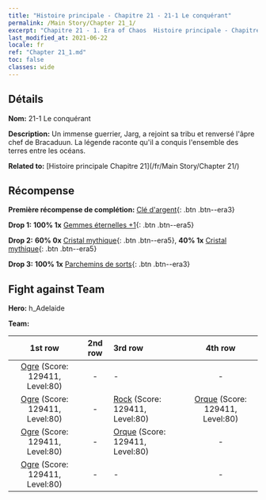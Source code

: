 ```yaml
---
title: "Histoire principale - Chapitre 21 - 21-1 Le conquérant"
permalink: /Main Story/Chapter 21_1/
excerpt: "Chapitre 21 - 1. Era of Chaos  Histoire principale - Chapitre 21_1. 21-1 Le conquérant"
last_modified_at: 2021-06-22
locale: fr
ref: "Chapter 21_1.md"
toc: false
classes: wide
---
```


## Détails

 **Nom:** 21-1 Le conquérant

 **Description:** Un immense guerrier, Jarg, a rejoint sa tribu et renversé l'âpre chef de Bracaduun. La légende raconte qu'il a conquis l'ensemble des terres entre les océans.

 **Related to:** [Histoire principale Chapitre 21](/fr/Main Story/Chapter 21/)

## Récompense

 **Première récompense de complétion:** [Clé d'argent](/ItemsFR/con_693/){: .btn .btn--era3}

 **Drop 1:** **100% 1x** [Gemmes éternelles +1](/ItemsFR/mat_72/){: .btn .btn--era5}

 **Drop 2:** **60% 0x** [Cristal mythique](/ItemsFR/mat_66/){: .btn .btn--era5}, **40% 1x** [Cristal mythique](/ItemsFR/mat_66/){: .btn .btn--era5}

 **Drop 3:** **100% 1x** [Parchemins de sorts](/ItemsFR/con_694/){: .btn .btn--era3}


## Fight against Team
 **Hero:** h_Adelaide

 **Team:**


  | 1st row | 2nd row | 3rd row | 4th row |
  |:----:|:----:|:----|:----:|
  | [Ogre](/fr/units/Ogre/) (Score: 129411, Level:80)  | - | - | - |
  | [Ogre](/fr/units/Ogre/) (Score: 129411, Level:80)  | - | [Rock](/fr/units/Roc/) (Score: 129411, Level:80)  | [Orque](/fr/units/Orc/) (Score: 129411, Level:80)  |
  | [Ogre](/fr/units/Ogre/) (Score: 129411, Level:80)  | - | [Orque](/fr/units/Orc/) (Score: 129411, Level:80)  | - |
  | [Ogre](/fr/units/Ogre/) (Score: 129411, Level:80)  | - | - | - |


